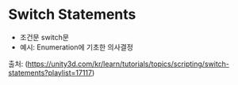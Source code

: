 Switch Statements
=================

- 조건문 switch문
- 예시: Enumeration에 기초한 의사결정

출처: (https://unity3d.com/kr/learn/tutorials/topics/scripting/switch-statements?playlist=17117)
